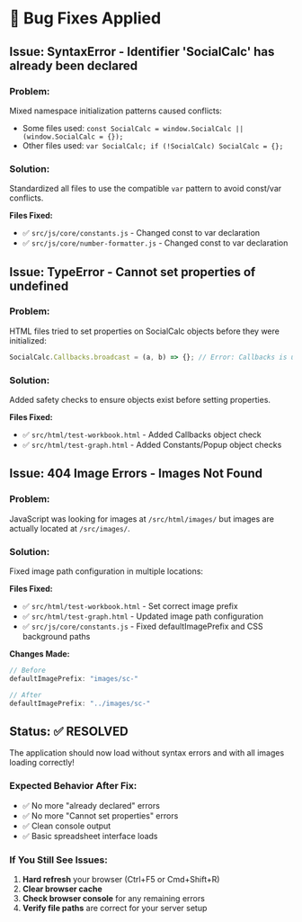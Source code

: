# 🐛 Bug Fixes Applied

## Issue: SyntaxError - Identifier 'SocialCalc' has already been declared

### Problem:
Mixed namespace initialization patterns caused conflicts:
- Some files used: `const SocialCalc = window.SocialCalc || (window.SocialCalc = {});`
- Other files used: `var SocialCalc; if (!SocialCalc) SocialCalc = {};`

### Solution:
Standardized all files to use the compatible `var` pattern to avoid const/var conflicts.

**Files Fixed:**
- ✅ `src/js/core/constants.js` - Changed const to var declaration
- ✅ `src/js/core/number-formatter.js` - Changed const to var declaration

## Issue: TypeError - Cannot set properties of undefined

### Problem:
HTML files tried to set properties on SocialCalc objects before they were initialized:
```javascript
SocialCalc.Callbacks.broadcast = (a, b) => {}; // Error: Callbacks is undefined
```

### Solution:
Added safety checks to ensure objects exist before setting properties.

**Files Fixed:**
- ✅ `src/html/test-workbook.html` - Added Callbacks object check
- ✅ `src/html/test-graph.html` - Added Constants/Popup object checks

## Issue: 404 Image Errors - Images Not Found

### Problem:
JavaScript was looking for images at `/src/html/images/` but images are actually located at `/src/images/`.

### Solution:
Fixed image path configuration in multiple locations:

**Files Fixed:**
- ✅ `src/html/test-workbook.html` - Set correct image prefix
- ✅ `src/html/test-graph.html` - Updated image path configuration  
- ✅ `src/js/core/constants.js` - Fixed defaultImagePrefix and CSS background paths

**Changes Made:**
```javascript
// Before
defaultImagePrefix: "images/sc-"

// After  
defaultImagePrefix: "../images/sc-"
```

## Status: ✅ RESOLVED

The application should now load without syntax errors and with all images loading correctly!

### Expected Behavior After Fix:
- ✅ No more "already declared" errors
- ✅ No more "Cannot set properties" errors  
- ✅ Clean console output
- ✅ Basic spreadsheet interface loads

### If You Still See Issues:
1. **Hard refresh** your browser (Ctrl+F5 or Cmd+Shift+R)
2. **Clear browser cache** 
3. **Check browser console** for any remaining errors
4. **Verify file paths** are correct for your server setup